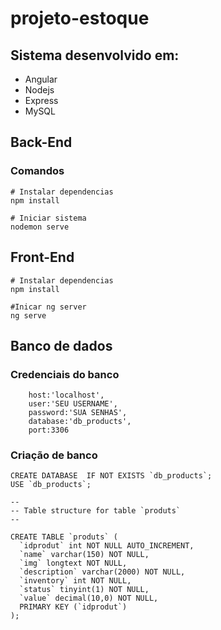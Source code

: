 # projeto-estoque

## Sistema desenvolvido em:
* Angular 
* Nodejs 
* Express 
* MySQL

## Back-End
### Comandos
```shell
# Instalar dependencias
npm install

# Iniciar sistema
nodemon serve

```

## Front-End

```shell
# Instalar dependencias 
npm install

#Inicar ng server
ng serve
```

## Banco de dados
### Credenciais do banco
```shell
    host:'localhost',
    user:'SEU USERNAME',
    password:'SUA SENHAS',
    database:'db_products',
    port:3306
```

### Criação de banco
```shell
CREATE DATABASE  IF NOT EXISTS `db_products`;
USE `db_products`;

--
-- Table structure for table `produts`
--

CREATE TABLE `produts` (
  `idprodut` int NOT NULL AUTO_INCREMENT,
  `name` varchar(150) NOT NULL,
  `img` longtext NOT NULL,
  `description` varchar(2000) NOT NULL,
  `inventory` int NOT NULL,
  `status` tinyint(1) NOT NULL,
  `value` decimal(10,0) NOT NULL,
  PRIMARY KEY (`idprodut`)
);
```
